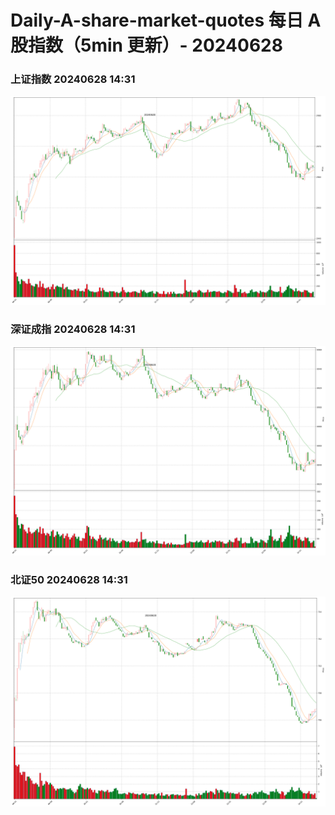 
# Daily-A-share-market-quotes 每日 A 股指数（5min 更新）- 20240628

### 上证指数 20240628 14:31
![](./fig/2024/6/20240628-sh000001.png)

### 深证成指 20240628 14:31
![](./fig/2024/6/20240628-sz399001.png)

### 北证50 20240628 14:31
![](./fig/2024/6/20240628-bj899050.png)
